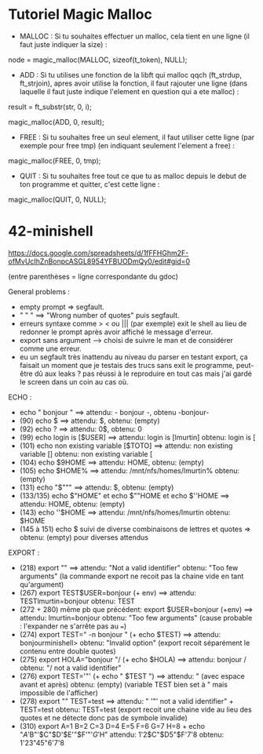 # Tutoriel Magic Malloc

* MALLOC : Si tu souhaites effectuer un malloc, cela tient en une ligne (il faut juste indiquer la size) :

node = magic_malloc(MALLOC, sizeof(t_token), NULL);

* ADD : Si tu utilises une fonction de la libft qui malloc qqch (ft_strdup, ft_strjoin), apres avoir utilise la fonction, il faut rajouter une ligne (dans laquelle il faut juste indique l'element en question qui a ete malloc) :

result = ft_substr(str, 0, i);

magic_malloc(ADD, 0, result);

* FREE : Si tu souhaites free un seul element, il faut utiliser cette ligne (par exemple pour free tmp) (en indiquant seulement l'element a free) :

magic_malloc(FREE, 0, tmp);

* QUIT : Si tu souhaites free tout ce que tu as malloc depuis le debut de ton programme et quitter, c'est cette ligne :

magic_malloc(QUIT, 0, NULL);
# 42-minishell

https://docs.google.com/spreadsheets/d/1fFFHGhm2F-ofMvUcIhZnBonpcASGL8954YFBUODmQy0/edit#gid=0

(entre parenthèses = ligne correspondante du gdoc)

General problems :
- empty prompt => segfault.
- " " " ==> "Wrong number of quotes" puis segfault.
- erreurs syntaxe comme > < ou ||| (par exemple) exit le shell au lieu de redonner le prompt après avoir affiché le message d'erreur.
- export sans argument --> choisi de suivre le man et de considérer comme une erreur.
- eu un segfault très inattendu au niveau du parser en testant export, ça faisait un moment que je testais des trucs sans exit le programme, peut-être dû aux leaks ? pas réussi à le reproduire en tout cas mais j'ai gardé le screen dans un coin au cas où.

ECHO : 
- echo " bonjour " ==> attendu: - bonjour -, obtenu -bonjour-
- (90) echo $ ==> attendu: $, obtenu: (empty)
- (92) echo $?$ ==> attendu: 0$, obtenu: 0
- (99) echo login is [$USER] ==> 
    attendu: login is [lmurtin]
    obtenu: login is [
- (101) echo non existing variable [$TOTO] ==> 
    attendu: non existing variable []
    obtenu: non existing variable [
- (104) echo $9HOME ==> attendu: HOME, obtenu: (empty)
- (105) echo $HOME% ==> attendu: /mnt/nfs/homes/lmurtin%
                        obtenu: (empty)
- (131) echo "$""" ==> attendu: $, obtenu: (empty)
- (133/135) echo $"HOME" et echo $""HOME et echo $''HOME ==> 
    attendu: HOME, obtenu: (empty)
- (143) echo ''$HOME ==> attendu: /mnt/nfs/homes/lmurtin
                    obtenu: $HOME
- (145 à 151) echo $ suivi de diverse combinaisons de lettres et quotes => obtenu: (empty) pour diverses attendus

EXPORT :
- (218) export "" ==> attendu: "Not a valid identifier"
                        obtenu: "Too few arguments" (la commande export ne recoit pas la chaine vide en tant qu'argument)
- (267) export TEST$USER=bonjour (+ env) ==>
    attendu: TESTlmurtin=bonjour
    obtenu: TEST
- (272 + 280) même pb que précédent: export $USER=bonjour (+env) ==>
    attendu: lmurtin=bonjour
    obtenu: "Too few arguments" (cause probable : l'expander ne s'arrête pas au `=`)
- (274) export TEST="       -n bonjour     " (+ echo $TEST) ==>
    attendu: bonjourminishell>
    obtenu: "Invalid option" (export recoit séparément le contenu entre double quotes)
- (275) export HOLA="bonjour   "/ (+ echo $HOLA) ==>
    attendu: bonjour /
    obtenu: "/ not a valid identifier"
- (276) export TEST='"' (+ echo " $TEST ") ==>
    attendu:  " (avec espace avant et après)
    obtenu: (empty) (variable TEST bien set à " mais impossible de l'afficher)
- (278) export "" TEST=test ==>
    attendu: " '"' not a valid identifier" + TEST=test
    obtenu: TEST=test (export recoit une chaine vide au lieu des quotes et ne détecte donc pas de symbole invalide)
- (310) export A=1 B=2 C=3 D=4 E=5 F=6 G=7 H=8
        + echo "$A'$B"'$C"$D'$E'"$F'"'$G'$H"
    attendu: 1'2$C"$D5"$F'7'8
    obtenu: 1'23"45"6'7'8
